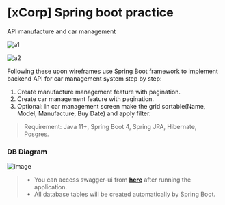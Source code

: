 # [xCorp] Spring boot practice

API manufacture and car management

![a1](https://user-images.githubusercontent.com/57941238/225817477-fe21f122-4c91-4dcc-9ba3-4ab347be0e85.png)

![a2](https://user-images.githubusercontent.com/57941238/225817488-0b7cc2d4-ba2f-42c5-803b-89c924192712.png)

Following these upon wireframes use Spring Boot framework to implement backend API for car management system step by step:

1. Create manufacture management feature with pagination.
2. Create car management feature with pagination.
3. Optional: In car management screen make the grid sortable(Name, Model, Manufacture, Buy Date) and apply filter.
> Requirement: Java 11+, Spring Boot 4, Spring JPA, Hibernate, Posgres.


### DB Diagram
![image](https://user-images.githubusercontent.com/57941238/225879027-e75c90cf-6546-415e-9456-405a5d32e8e6.png)

>- You can access swagger-ui from **[here](http://localhost:8080/swagger-ui/#/)** after running the application.
>- All database tables will be created automatically by Spring Boot.